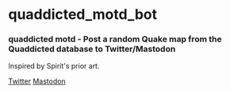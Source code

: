 # quaddicted_motd_bot

### quaddicted motd - Post a random Quake map from the Quaddicted database to Twitter/Mastodon

Inspired by Spirit's prior art.


[Twitter](https://twitter.com/quaddicted_motd)
[Mastodon](https://botsin.space/@quaddicted_motd)
